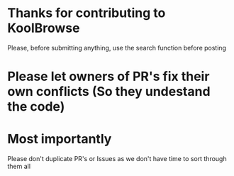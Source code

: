 # Thanks for contributing to KoolBrowse
Please, before submitting anything, use the search function before posting
# Please let owners of PR's fix their own conflicts (So they undestand the code)
# Most importantly
Please don't duplicate PR's or Issues as we don't have time to sort through them all
